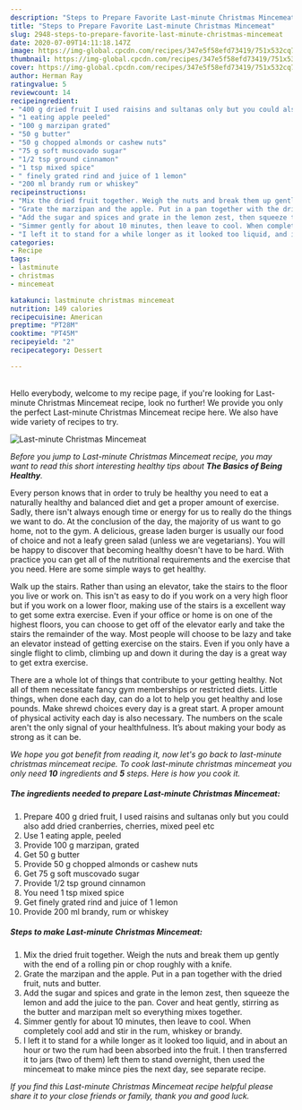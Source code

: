 ```yaml
---
description: "Steps to Prepare Favorite Last-minute Christmas Mincemeat"
title: "Steps to Prepare Favorite Last-minute Christmas Mincemeat"
slug: 2948-steps-to-prepare-favorite-last-minute-christmas-mincemeat
date: 2020-07-09T14:11:18.147Z
image: https://img-global.cpcdn.com/recipes/347e5f58efd73419/751x532cq70/last-minute-christmas-mincemeat-recipe-main-photo.jpg
thumbnail: https://img-global.cpcdn.com/recipes/347e5f58efd73419/751x532cq70/last-minute-christmas-mincemeat-recipe-main-photo.jpg
cover: https://img-global.cpcdn.com/recipes/347e5f58efd73419/751x532cq70/last-minute-christmas-mincemeat-recipe-main-photo.jpg
author: Herman Ray
ratingvalue: 5
reviewcount: 14
recipeingredient:
- "400 g dried fruit I used raisins and sultanas only but you could also add dried cranberries cherries mixed peel etc"
- "1 eating apple peeled"
- "100 g marzipan grated"
- "50 g butter"
- "50 g chopped almonds or cashew nuts"
- "75 g soft muscovado sugar"
- "1/2 tsp ground cinnamon"
- "1 tsp mixed spice"
- " finely grated rind and juice of 1 lemon"
- "200 ml brandy rum or whiskey"
recipeinstructions:
- "Mix the dried fruit together. Weigh the nuts and break them up gently with the end of a rolling pin or chop roughly with a knife."
- "Grate the marzipan and the apple. Put in a pan together with the dried fruit, nuts and butter."
- "Add the sugar and spices and grate in the lemon zest, then squeeze the lemon and add the juice to the pan. Cover and heat gently, stirring as the butter and marzipan melt so everything mixes together."
- "Simmer gently for about 10 minutes, then leave to cool. When completely cool add and stir in the rum, whiskey or brandy."
- "I left it to stand for a while longer as it looked too liquid, and in about an hour or two the rum had been absorbed into the fruit. I then transferred it to jars (two of them) left them to stand overnight, then used the mincemeat to make mince pies the next day, see separate recipe."
categories:
- Recipe
tags:
- lastminute
- christmas
- mincemeat

katakunci: lastminute christmas mincemeat 
nutrition: 149 calories
recipecuisine: American
preptime: "PT28M"
cooktime: "PT45M"
recipeyield: "2"
recipecategory: Dessert

---
```

<br>
Hello everybody, welcome to my recipe page, if you're looking for Last-minute Christmas Mincemeat recipe, look no further! We provide you only the perfect Last-minute Christmas Mincemeat recipe here. We also have wide variety of recipes to try.
<br>


![Last-minute Christmas Mincemeat](https://img-global.cpcdn.com/recipes/347e5f58efd73419/751x532cq70/last-minute-christmas-mincemeat-recipe-main-photo.jpg)

<i>Before you jump to Last-minute Christmas Mincemeat recipe, you may want to read this short interesting healthy tips about <strong>The Basics of Being Healthy</strong>.</i>

Every person knows that in order to truly be healthy you need to eat a naturally healthy and balanced diet and get a proper amount of exercise. Sadly, there isn't always enough time or energy for us to really do the things we want to do. At the conclusion of the day, the majority of us want to go home, not to the gym. A delicious, grease laden burger is usually our food of choice and not a leafy green salad (unless we are vegetarians). You will be happy to discover that becoming healthy doesn't have to be hard. With practice you can get all of the nutritional requirements and the exercise that you need. Here are some simple ways to get healthy.

Walk up the stairs. Rather than using an elevator, take the stairs to the floor you live or work on. This isn't as easy to do if you work on a very high floor but if you work on a lower floor, making use of the stairs is a excellent way to get some extra exercise. Even if your office or home is on one of the highest floors, you can choose to get off of the elevator early and take the stairs the remainder of the way. Most people will choose to be lazy and take an elevator instead of getting exercise on the stairs. Even if you only have a single flight to climb, climbing up and down it during the day is a great way to get extra exercise. 

There are a whole lot of things that contribute to your getting healthy. Not all of them necessitate fancy gym memberships or restricted diets. Little things, when done each day, can do a lot to help you get healthy and lose pounds. Make shrewd choices every day is a great start. A proper amount of physical activity each day is also necessary. The numbers on the scale aren't the only signal of your healthfulness. It’s about making your body as strong as it can be. 


<i>We hope you got benefit from reading it, now let's go back to last-minute christmas mincemeat recipe. To cook last-minute christmas mincemeat you only need <strong>10</strong> ingredients and <strong>5</strong> steps. Here is how you cook it.
</i>

##### The ingredients needed to prepare Last-minute Christmas Mincemeat:

1. Prepare 400 g dried fruit, I used raisins and sultanas only but you could also add dried cranberries, cherries, mixed peel etc
1. Use 1 eating apple, peeled
1. Provide 100 g marzipan, grated
1. Get 50 g butter
1. Provide 50 g chopped almonds or cashew nuts
1. Get 75 g soft muscovado sugar
1. Provide 1/2 tsp ground cinnamon
1. You need 1 tsp mixed spice
1. Get  finely grated rind and juice of 1 lemon
1. Provide 200 ml brandy, rum or whiskey


##### Steps to make Last-minute Christmas Mincemeat:

1. Mix the dried fruit together. Weigh the nuts and break them up gently with the end of a rolling pin or chop roughly with a knife.
1. Grate the marzipan and the apple. Put in a pan together with the dried fruit, nuts and butter.
1. Add the sugar and spices and grate in the lemon zest, then squeeze the lemon and add the juice to the pan. Cover and heat gently, stirring as the butter and marzipan melt so everything mixes together.
1. Simmer gently for about 10 minutes, then leave to cool. When completely cool add and stir in the rum, whiskey or brandy.
1. I left it to stand for a while longer as it looked too liquid, and in about an hour or two the rum had been absorbed into the fruit. I then transferred it to jars (two of them) left them to stand overnight, then used the mincemeat to make mince pies the next day, see separate recipe.


<i>If you find this Last-minute Christmas Mincemeat recipe helpful please share it to your close friends or family, thank you and good luck.</i>
